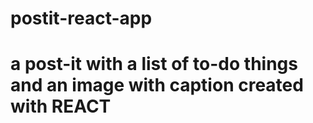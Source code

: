 # postit-react-app
# a post-it with a list of to-do things and an image with caption created with REACT
